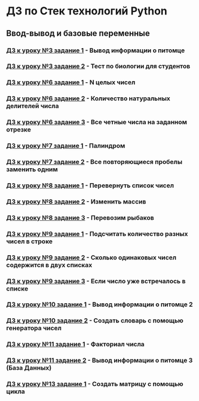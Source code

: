 # ДЗ по Стек технологий Python

## Ввод-вывод и базовые переменные
### [ДЗ к уроку №3 задание 1](task_3_1/) - Вывод информации о питомце
### [ДЗ к уроку №3 задание 2](task_3_2/) - Тест по биологии для студентов
### [ДЗ к уроку №6 задание 1](task_6_1/) - N целых чисел
### [ДЗ к уроку №6 задание 2](task_6_2/) - Количество натуральных делителей числа
### [ДЗ к уроку №6 задание 3](task_6_3/) - Все четные числа на заданном отрезке
### [ДЗ к уроку №7 задание 1](task_7_1/) - Палиндром
### [ДЗ к уроку №7 задание 2](task_7_2/) - Все повторяющиеся пробелы заменить одним
### [ДЗ к уроку №8 задание 1](task_8_1/) - Перевернуть список чисел
### [ДЗ к уроку №8 задание 2](task_8_2/) - Изменить массив
### [ДЗ к уроку №8 задание 3](task_8_3/) - Перевозим рыбаков
### [ДЗ к уроку №9 задание 1](task_9_1/) - Подсчитать количество разных чисел в строке
### [ДЗ к уроку №9 задание 2](task_9_2/) - Сколько одинаковых чисел содержится в двух списках
### [ДЗ к уроку №9 задание 3](task_9_3/) - Если число уже встречалось в списке
### [ДЗ к уроку №10 задание 1](task_10_1/) - Вывод информации о питомце 2
### [ДЗ к уроку №10 задание 2](task_10_2/) - Создать словарь с помощью генератора чисел
### [ДЗ к уроку №11 задание 1](task_11_1/) - Факториал числа
### [ДЗ к уроку №11 задание 2](task_11_2/) - Вывод информации о питомце 3 (База Данных)
### [ДЗ к уроку №13 задание 1](task_13_1/) - Создать матрицу с помощью цикла